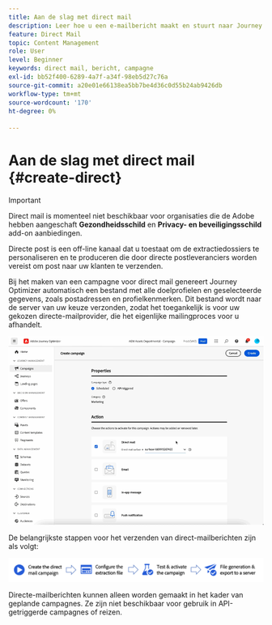 ```yaml
---
title: Aan de slag met direct mail
description: Leer hoe u een e-mailbericht maakt en stuurt naar Journey Optimizer
feature: Direct Mail
topic: Content Management
role: User
level: Beginner
keywords: direct mail, bericht, campagne
exl-id: bb52f400-6289-4a7f-a34f-98eb5d27c76a
source-git-commit: a20e01e66138ea5bb7be4d36c0d55b24ab9426db
workflow-type: tm+mt
source-wordcount: '170'
ht-degree: 0%

---
```


# Aan de slag met direct mail {#create-direct}

>[!IMPORTANT]
>
>Direct mail is momenteel niet beschikbaar voor organisaties die de Adobe hebben aangeschaft **Gezondheidsschild** en **Privacy- en beveiligingsschild** add-on aanbiedingen.

Directe post is een off-line kanaal dat u toestaat om de extractiedossiers te personaliseren en te produceren die door directe postleveranciers worden vereist om post naar uw klanten te verzenden.

Bij het maken van een campagne voor direct mail genereert Journey Optimizer automatisch een bestand met alle doelprofielen en geselecteerde gegevens, zoals postadressen en profielkenmerken. Dit bestand wordt naar de server van uw keuze verzonden, zodat het toegankelijk is voor uw gekozen directe-mailprovider, die het eigenlijke mailingproces voor u afhandelt.

![](../rn/assets/do-not-localize/gif-dm.gif)


De belangrijkste stappen voor het verzenden van direct-mailberichten zijn als volgt:

![](assets/dm-creation-process.png)

Directe-mailberichten kunnen alleen worden gemaakt in het kader van geplande campagnes. Ze zijn niet beschikbaar voor gebruik in API-getriggerde campagnes of reizen.
